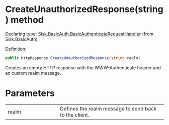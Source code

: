 <!--

Copyrights 2023 Sisk Framework - CypherPotato
Published under MIT license

!!! DO NOT EDIT THIS FILE !!!
This file was generated by a tool in the Sisk package. To edit the information in this documentation,
edit the XML documentation present in the Sisk source code.

-->


# CreateUnauthorizedResponse(string) method

Declaring type: [Sisk.BasicAuth.BasicAuthenticateRequestHandler](/spec/Sisk.BasicAuth.BasicAuthenticateRequestHandler.md) (from Sisk.BasicAuth)


Definition:

```cs
public HttpResponse CreateUnauthorizedResponse(string realm)
```

Creates an empty HTTP response with the WWW-Authenticate header and an custom realm message.


# Parameters

<table>
    <tbody>
<tr>
    <td width="33%">realm</td>
    <td>Defines the realm message to send back to the client.</td>
</tr>
    </tbody>
</table>
